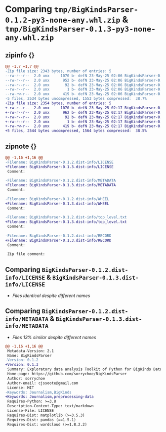 # Comparing `tmp/BigKindsParser-0.1.2-py3-none-any.whl.zip` & `tmp/BigKindsParser-0.1.3-py3-none-any.whl.zip`

## zipinfo {}

```diff
@@ -1,7 +1,7 @@
-Zip file size: 2343 bytes, number of entries: 5
--rw-r--r--  2.0 unx     1070 b- defN 23-May-25 02:06 BigKindsParser-0.1.2.dist-info/LICENSE
--rw-r--r--  2.0 unx      952 b- defN 23-May-25 02:06 BigKindsParser-0.1.2.dist-info/METADATA
--rw-r--r--  2.0 unx       92 b- defN 23-May-25 02:06 BigKindsParser-0.1.2.dist-info/WHEEL
--rw-r--r--  2.0 unx        1 b- defN 23-May-25 02:06 BigKindsParser-0.1.2.dist-info/top_level.txt
--rw-rw-r--  2.0 unx      419 b- defN 23-May-25 02:06 BigKindsParser-0.1.2.dist-info/RECORD
-5 files, 2534 bytes uncompressed, 1553 bytes compressed:  38.7%
+Zip file size: 2354 bytes, number of entries: 5
+-rw-r--r--  2.0 unx     1070 b- defN 23-May-25 02:17 BigKindsParser-0.1.3.dist-info/LICENSE
+-rw-r--r--  2.0 unx      962 b- defN 23-May-25 02:17 BigKindsParser-0.1.3.dist-info/METADATA
+-rw-r--r--  2.0 unx       92 b- defN 23-May-25 02:17 BigKindsParser-0.1.3.dist-info/WHEEL
+-rw-r--r--  2.0 unx        1 b- defN 23-May-25 02:17 BigKindsParser-0.1.3.dist-info/top_level.txt
+-rw-rw-r--  2.0 unx      419 b- defN 23-May-25 02:17 BigKindsParser-0.1.3.dist-info/RECORD
+5 files, 2544 bytes uncompressed, 1564 bytes compressed:  38.5%
```

## zipnote {}

```diff
@@ -1,16 +1,16 @@
-Filename: BigKindsParser-0.1.2.dist-info/LICENSE
+Filename: BigKindsParser-0.1.3.dist-info/LICENSE
 Comment: 
 
-Filename: BigKindsParser-0.1.2.dist-info/METADATA
+Filename: BigKindsParser-0.1.3.dist-info/METADATA
 Comment: 
 
-Filename: BigKindsParser-0.1.2.dist-info/WHEEL
+Filename: BigKindsParser-0.1.3.dist-info/WHEEL
 Comment: 
 
-Filename: BigKindsParser-0.1.2.dist-info/top_level.txt
+Filename: BigKindsParser-0.1.3.dist-info/top_level.txt
 Comment: 
 
-Filename: BigKindsParser-0.1.2.dist-info/RECORD
+Filename: BigKindsParser-0.1.3.dist-info/RECORD
 Comment: 
 
 Zip file comment:
```

## Comparing `BigKindsParser-0.1.2.dist-info/LICENSE` & `BigKindsParser-0.1.3.dist-info/LICENSE`

 * *Files identical despite different names*

## Comparing `BigKindsParser-0.1.2.dist-info/METADATA` & `BigKindsParser-0.1.3.dist-info/METADATA`

 * *Files 13% similar despite different names*

```diff
@@ -1,16 +1,16 @@
 Metadata-Version: 2.1
 Name: BigKindsParser
-Version: 0.1.2
+Version: 0.1.3
 Summary: Exploratory data analysis Toolkit of Python for BigKinds Data
 Home-page: https://github.com/sorrychoe/BigKindsParser
 Author: sorrychoe
 Author-email: cjssoote@gmail.com
 License: MIT
-Keywords: Journalism,BigKinds
+Keywords: Journalism,preprocessing-data
 Requires-Python: >=3.8
 Description-Content-Type: text/markdown
 License-File: LICENSE
 Requires-Dist: matplotlib (>=3.5.3)
 Requires-Dist: pandas (==1.5.1)
 Requires-Dist: wordcloud (>=1.8.2.2)
```

